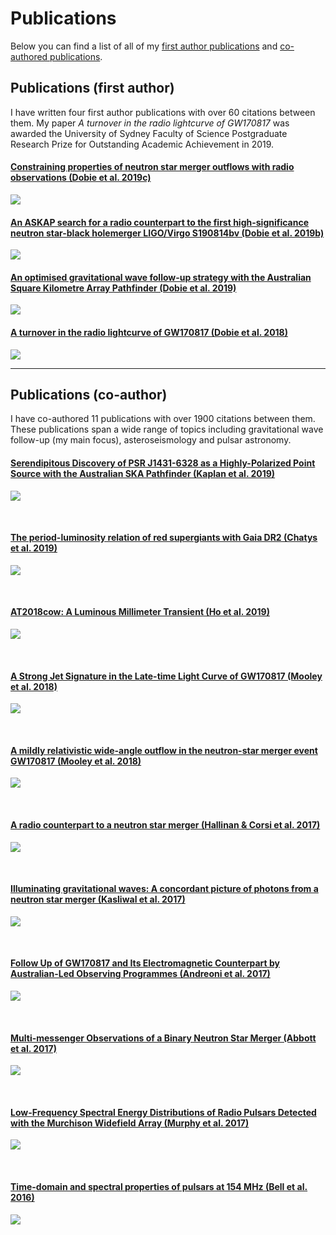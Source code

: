 # Publications
Below you can find a list of all of my [first author publications](#publications-first-author) and [co-authored publications](#publications-co-author).

## Publications (first author)
I have written four first author publications with over 60 citations between them. My paper _A turnover in the radio lightcurve of GW170817_ was awarded the University of Sydney Faculty of Science Postgraduate Research Prize for Outstanding Academic Achievement in 2019.

#### [Constraining properties of neutron star merger outflows with radio observations (Dobie et al. 2019c)](https://arxiv.org/abs/1910.13662)
<a href="https://arxiv.org/abs/1910.13662"><img src="images/vlbi_prospects.PNG?raw=true"/></a>

#### [An ASKAP search for a radio counterpart to the first high-significance neutron star-black holemerger LIGO/Virgo S190814bv (Dobie et al. 2019b)](https://arxiv.org/abs/1910.13647)
<a href="https://arxiv.org/abs/1910.13647"><img src="images/s190814bv_constraints.PNG?raw=true"/></a>


#### [An optimised gravitational wave follow-up strategy with the Australian Square Kilometre Array Pathfinder (Dobie et al. 2019)](https://arxiv.org/abs/1903.01481)
<a href="https://arxiv.org/abs/1903.01481"><img src="images/askap_gw170817.png?raw=true"/></a>

#### [A turnover in the radio lightcurve of GW170817 (Dobie et al. 2018)](https://arxiv.org/abs/1803.06853)
<a href="https://arxiv.org/abs/1803.06853"><img src="images/radio_turnover.png?raw=true"/></a>

---

## Publications (co-author)
I have co-authored 11 publications with over 1900 citations between them. These publications span a wide range of topics including gravitational wave follow-up (my main focus), asteroseismology and pulsar astronomy.

#### [Serendipitous Discovery of PSR J1431-6328 as a Highly-Polarized Point Source with the Australian SKA Pathfinder (Kaplan et al. 2019)](https://arxiv.org/abs/1908.03163)
<a href="https://arxiv.org/abs/1908.03163"><img src="images/kaplan-2019.png?raw=true"/></a>

<br>

#### [The period-luminosity relation of red supergiants with Gaia DR2 (Chatys et al. 2019)](https://arxiv.org/abs/1906.03879)
<a href="https://arxiv.org/abs/1906.03879"><img src="images/chatys-2019.png?raw=true"/></a>

<br>

#### [AT2018cow: A Luminous Millimeter Transient (Ho et al. 2019)](https://arxiv.org/abs/1810.10880)
<a href="https://arxiv.org/abs/1810.10880"><img src="images/ho-2019.png?raw=true"/></a>

<br>

#### [A Strong Jet Signature in the Late-time Light Curve of GW170817 (Mooley et al. 2018)](https://arxiv.org/abs/1810.12927)
<a href="https://arxiv.org/abs/1810.12927"><img src="images/mooley-2018b.png?raw=true"/></a>

<br>

#### [A mildly relativistic wide-angle outflow in the neutron-star merger event GW170817 (Mooley et al. 2018)](https://arxiv.org/abs/1711.11573)
<a href="https://arxiv.org/abs/1711.11573"><img src="images/mooley-2018a.png?raw=true"/></a>

<br>

#### [A radio counterpart to a neutron star merger (Hallinan & Corsi et al. 2017)](https://arxiv.org/abs/1710.05435)
<a href="https://arxiv.org/abs/1710.05435"><img src="images/hallinan-2017.png?raw=true"/></a>

<br>

#### [Illuminating gravitational waves: A concordant picture of photons from a neutron star merger (Kasliwal et al. 2017)](https://arxiv.org/abs/1710.05436)
<a href="https://arxiv.org/abs/1710.05436"><img src="images/kasliwal-2017.png?raw=true"/></a>

<br>

#### [Follow Up of GW170817 and Its Electromagnetic Counterpart by Australian-Led Observing Programmes (Andreoni et al. 2017)](https://arxiv.org/abs/1710.05846)
<a href="https://arxiv.org/abs/1710.05846"><img src="images/andreoni-2017.png?raw=true"/></a>

<br>

#### [Multi-messenger Observations of a Binary Neutron Star Merger (Abbott et al. 2017)](https://arxiv.org/abs/1710.05833)
<a href="https://arxiv.org/abs/1710.05833"><img src="images/abbott-2017.png?raw=true"/></a>

<br>

#### [Low-Frequency Spectral Energy Distributions of Radio Pulsars Detected with the Murchison Widefield Array (Murphy et al. 2017)](https://arxiv.org/abs/1704.00027)
<a href="https://arxiv.org/abs/1704.00027"><img src="images/murphy-2017.png?raw=true"/></a>

<br>

#### [Time-domain and spectral properties of pulsars at 154 MHz (Bell et al. 2016)](https://arxiv.org/abs/1605.09100)
<a href="https://arxiv.org/abs/1605.09100"><img src="images/bell-2016.png?raw=true"/></a>
